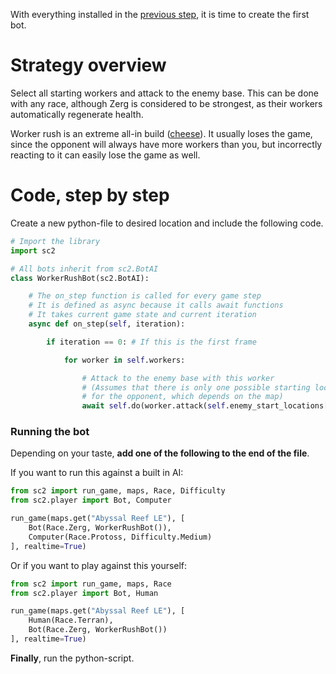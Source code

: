 With everything installed in the [previous step](./Getting-started), it is time to create the first bot.

# Strategy overview 

Select all starting workers and attack to the enemy base. This can be done with any race, although Zerg is considered to be strongest, as their workers automatically regenerate health.

Worker rush is an extreme all-in build ([cheese](http://liquipedia.net/starcraft2/Cheese)). It usually loses the game, since the opponent will always have more workers than you, but incorrectly reacting to it can easily lose the game as well.

# Code, step by step

Create a new python-file to desired location and include the following code.

```python
# Import the library
import sc2

# All bots inherit from sc2.BotAI
class WorkerRushBot(sc2.BotAI):

    # The on_step function is called for every game step
    # It is defined as async because it calls await functions
    # It takes current game state and current iteration
    async def on_step(self, iteration):

        if iteration == 0: # If this is the first frame

            for worker in self.workers:

                # Attack to the enemy base with this worker
                # (Assumes that there is only one possible starting location
                # for the opponent, which depends on the map)
                await self.do(worker.attack(self.enemy_start_locations[0]))      
```

### Running the bot
Depending on your taste, **add one of the following to the end of the file**.

If you want to run this against a built in AI:

```python
from sc2 import run_game, maps, Race, Difficulty
from sc2.player import Bot, Computer

run_game(maps.get("Abyssal Reef LE"), [
    Bot(Race.Zerg, WorkerRushBot()),
    Computer(Race.Protoss, Difficulty.Medium)
], realtime=True)
```


Or if you want to play against this yourself:

```python
from sc2 import run_game, maps, Race
from sc2.player import Bot, Human

run_game(maps.get("Abyssal Reef LE"), [
    Human(Race.Terran),
    Bot(Race.Zerg, WorkerRushBot())
], realtime=True)
```

**Finally**, run the python-script.